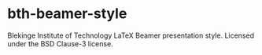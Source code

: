 bth-beamer-style
================

Blekinge Institute of Technology LaTeX Beamer presentation style. Licensed under the BSD Clause-3 license.
